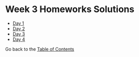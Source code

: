 # Week 3 Homeworks Solutions

- [Day 1](/Week%203/Day%201/homework-9-solution.md)
- [Day 2](/Week%203/Day%202/homework-10-solution.md)
- [Day 3](/Week%203/Day%203/homework-11-solution.md)
- [Day 4](/Week%203/Day%204/homework-12-solution.md)

Go back to the [Table of Contents](/README.md)